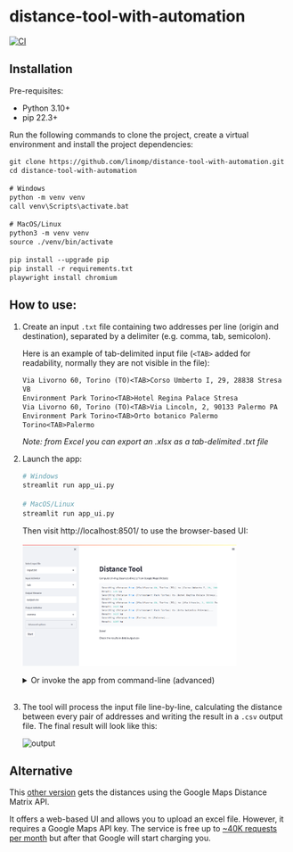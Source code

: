 # distance-tool-with-automation

[![CI](https://github.com/linomp/distance-tool-with-automation/actions/workflows/CI.yml/badge.svg)](https://github.com/linomp/distance-tool-with-automation/actions/workflows/CI.yml)

## Installation

Pre-requisites:

- Python 3.10+
- pip 22.3+

Run the following commands to clone the project, create a virtual environment and install the project dependencies:

   ```shell
   git clone https://github.com/linomp/distance-tool-with-automation.git
   cd distance-tool-with-automation
   
   # Windows
   python -m venv venv
   call venv\Scripts\activate.bat
   
   # MacOS/Linux
   python3 -m venv venv
   source ./venv/bin/activate
      
   pip install --upgrade pip
   pip install -r requirements.txt
   playwright install chromium
   ```

## How to use:

1. Create an input `.txt` file containing two addresses per line (origin and
   destination), separated by a delimiter (e.g. comma, tab, semicolon).

   Here is an example of tab-delimited input file (`<TAB>` added for readability, normally they are not visible in the
   file):

    ```text
    Via Livorno 60, Torino (TO)<TAB>Corso Umberto I, 29, 28838 Stresa VB
    Environment Park Torino<TAB>Hotel Regina Palace Stresa
    Via Livorno 60, Torino (TO)<TAB>Via Lincoln, 2, 90133 Palermo PA
    Environment Park Torino<TAB>Orto botanico Palermo
    Torino<TAB>Palermo
    ```

   _Note: from Excel you can export an .xlsx as a tab-delimited .txt file_


2. Launch the app:
    ```bash
    # Windows
    streamlit run app_ui.py
    
    # MacOS/Linux
    streamlit run app_ui.py
    ```
   Then visit http://localhost:8501/ to use the browser-based UI:
   <br/>
   <br/>
   <img src="ui_demo.png" width="80%" />

   <details>
      <summary>Or invoke the app from command-line (advanced)</summary>

      ```bash
      # Windows
      python app.py -i data/input.txt -d "\t"
      
      # MacOS/Linux
      python3 app.py -i data/input.txt -d "\t"
      ```
   </details>
   <br/>

3. The tool will process the input file line-by-line, calculating the distance between every pair of addresses and
   writing the result in a `.csv` output file. The final result will look like this:

   ![output](https://user-images.githubusercontent.com/40581019/223180449-9546dba8-ce92-4505-a840-382b33e82a0c.png)

## Alternative

This [other version](https://github.com/linomp/distance-tool) gets the distances using the Google Maps Distance Matrix
API.

It offers a web-based UI and allows you to upload an excel file. However, it requires a Google Maps API key. The service
is free up to [~40K requests per month](https://mapsplatform.google.com/pricing/) but after that Google will start
charging you.
